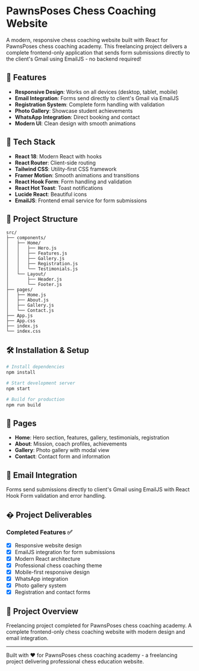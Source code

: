 # PawnsPoses Chess Coaching Website

A modern, responsive chess coaching website built with React for PawnsPoses chess coaching academy. This freelancing project delivers a complete frontend-only application that sends form submissions directly to the client's Gmail using EmailJS - no backend required!

## 🎯 Features

- **Responsive Design**: Works on all devices (desktop, tablet, mobile)
- **Email Integration**: Forms send directly to client's Gmail via EmailJS
- **Registration System**: Complete form handling with validation
- **Photo Gallery**: Showcase student achievements
- **WhatsApp Integration**: Direct booking and contact
- **Modern UI**: Clean design with smooth animations

## 🚀 Tech Stack

- **React 18**: Modern React with hooks
- **React Router**: Client-side routing
- **Tailwind CSS**: Utility-first CSS framework
- **Framer Motion**: Smooth animations and transitions
- **React Hook Form**: Form handling and validation
- **React Hot Toast**: Toast notifications
- **Lucide React**: Beautiful icons
- **EmailJS**: Frontend email service for form submissions

## 📁 Project Structure

```
src/
├── components/
│   ├── Home/
│   │   ├── Hero.js
│   │   ├── Features.js
│   │   ├── Gallery.js
│   │   ├── Registration.js
│   │   └── Testimonials.js
│   └── Layout/
│       ├── Header.js
│       └── Footer.js
├── pages/
│   ├── Home.js
│   ├── About.js
│   ├── Gallery.js
│   └── Contact.js
├── App.js
├── App.css
├── index.js
└── index.css
```

## 🛠️ Installation & Setup

```bash
# Install dependencies
npm install

# Start development server
npm start

# Build for production
npm run build
```



## 📱 Pages

- **Home**: Hero section, features, gallery, testimonials, registration
- **About**: Mission, coach profiles, achievements
- **Gallery**: Photo gallery with modal view
- **Contact**: Contact form and information

## 📧 Email Integration

Forms send submissions directly to client's Gmail using EmailJS with React Hook Form validation and error handling.

## � Project Deliverables

### Completed Features ✅
- [x] Responsive website design
- [x] EmailJS integration for form submissions
- [x] Modern React architecture
- [x] Professional chess coaching theme
- [x] Mobile-first responsive design
- [x] WhatsApp integration
- [x] Photo gallery system
- [x] Registration and contact forms

## 🎯 Project Overview

Freelancing project completed for PawnsPoses chess coaching academy. A complete frontend-only chess coaching website with modern design and email integration.

---

Built with ❤️ for PawnsPoses chess coaching academy - a freelancing project delivering professional chess education website.